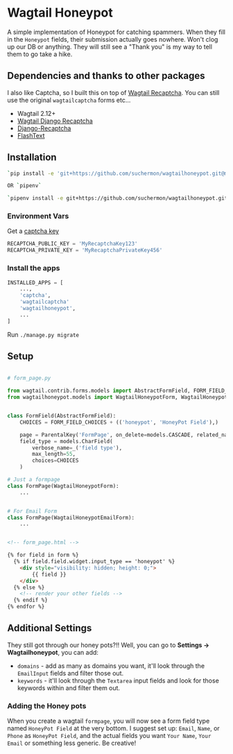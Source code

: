 # Wagtail Honeypot

A simple implementation of Honeypot for catching spammers. When they fill in the `Honeypot` fields, their submission actually goes nowhere. Won't clog up our DB or anything. They will still see a "Thank you" is my way to tell them to go take a hike.

## Dependencies and thanks to other packages

I also like Captcha, so I built this on top of [Wagtail Recaptcha](https://github.com/springload/wagtail-django-recaptcha). You can still use the original `wagtailcaptcha` forms etc...

* Wagtail 2.12+
* [Wagtail Django Recaptcha](https://github.com/springload/wagtail-django-recaptcha)
* [Django-Recaptcha](https://github.com/praekelt/django-recaptcha)
* [FlashText](https://flashtext.readthedocs.io/)

## Installation

```bash
`pip install -e 'git+https://github.com/suchermon/wagtailhoneypot.git@master#egg=wagtailhoneypot'`

OR `pipenv`

`pipenv install -e git+https://github.com/suchermon/wagtailhoneypot.git@master#egg=wagtailhoneypot`
```

### Environment Vars

Get a [captcha key](https://www.google.com/recaptcha/intro/index.html)

```python
RECAPTCHA_PUBLIC_KEY = 'MyRecaptchaKey123'
RECAPTCHA_PRIVATE_KEY = 'MyRecaptchaPrivateKey456'
```

### Install the apps

```python
INSTALLED_APPS = [
    ...,
    'captcha',
    'wagtailcaptcha'
    'wagtailhoneypot',
    ...
]
```

Run `./manage.py migrate`

## Setup

```python

# form_page.py

from wagtail.contrib.forms.models import AbstractFormField, FORM_FIELD_CHOICES
from wagtailhoneypot.models import WagtailHoneypotForm, WagtailHoneypotEmailForm


class FormField(AbstractFormField):
    CHOICES = FORM_FIELD_CHOICES + (('honeypot', 'HoneyPot Field'),)

    page = ParentalKey('FormPage', on_delete=models.CASCADE, related_name='form_fields')
    field_type = models.CharField(
        verbose_name=_('field type'),
        max_length=55,
        choices=CHOICES
    )

# Just a formpage
class FormPage(WagtailHoneypotForm):
    ...


# For Email Form
class FormPage(WagtailHoneypotEmailForm):
    ...
```


```html

<!-- form_page.html -->

{% for field in form %}
  {% if field.field.widget.input_type == 'honeypot' %}
    <div style="visibility: hidden; height: 0;">
        {{ field }}
    </div>
  {% else %}
    <!-- render your other fields -->
  {% endif %}
{% endfor %}
```


## Additional Settings

They still got through our honey pots?!! Well, you can go to **Settings -> Wagtailhoneypot**, you can add:

* `domains` - add as many as domains you want, it'll look through the `EmailInput` fields and filter those out.
* `keywords` - it'll look through the `Textarea` input fields and look for those keywords within and filter them out.

### Adding the Honey pots

When you create a wagtail `formpage`, you will now see a form field type named `HoneyPot Field` at the very bottom. I suggest set up: `Email`, `Name`, or `Phone` as `HoneyPot Field`, and the actual fields you want `Your Name`, `Your Email` or something less generic. Be creative!

